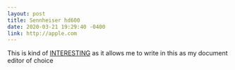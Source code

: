 ```yaml
---
layout: post
title: Sennheiser hd600
date: 2020-03-21 19:29:40 -0400
link: http://apple.com
---
```


This is kind of [INTERESTING](Apple.com) as it allows me to write in this as my document  editor of choice



